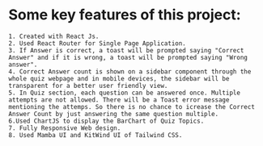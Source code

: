 # Some key features of this project:
    1. Created with React Js.
    2. Used React Router for Single Page Application.
    3. If Answer is correct, a toast will be prompted saying "Correct Answer" and if it is wrong, a toast will be prompted saying "Wrong answer".
    4. Correct Answer count is shown on a sidebar component through the whole quiz webpage and in mobile devices, the sidebar will be transparent for a better user friendly view. 
    5. In Quiz section, each question can be answered once. Multiple attempts are not allowed. There will be a Toast error message mentioning the attemps. So there is no chance to icrease the Correct Answer Count by just answering the same question multiple.
    6.Used ChartJS to display the BarChart of Quiz Topics.
    7. Fully Responsive Web design.
    8. Used Mamba UI and KitWind UI of Tailwind CSS.